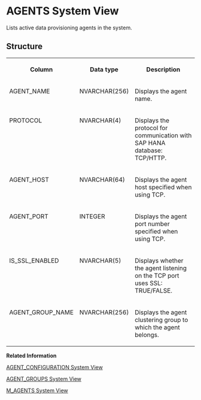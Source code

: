 <!-- loioc4bec1f4c1fd4eb38c738856e49c8177 -->

# AGENTS System View

Lists active data provisioning agents in the system.



<a name="loioc4bec1f4c1fd4eb38c738856e49c8177__section_ivh_1vn_bhb"/>

## Structure


<table>
<tr>
<th valign="top">

Column



</th>
<th valign="top">

Data type



</th>
<th valign="top">

Description



</th>
</tr>
<tr>
<td valign="top">

AGENT\_NAME



</td>
<td valign="top">

NVARCHAR\(256\)



</td>
<td valign="top">

Displays the agent name.



</td>
</tr>
<tr>
<td valign="top">

PROTOCOL



</td>
<td valign="top">

NVARCHAR\(4\)



</td>
<td valign="top">

Displays the protocol for communication with SAP HANA database: TCP/HTTP.



</td>
</tr>
<tr>
<td valign="top">

AGENT\_HOST



</td>
<td valign="top">

NVARCHAR\(64\)



</td>
<td valign="top">

Displays the agent host specified when using TCP.



</td>
</tr>
<tr>
<td valign="top">

AGENT\_PORT



</td>
<td valign="top">

INTEGER



</td>
<td valign="top">

Displays the agent port number specified when using TCP.



</td>
</tr>
<tr>
<td valign="top">

IS\_SSL\_ENABLED



</td>
<td valign="top">

NVARCHAR\(5\)



</td>
<td valign="top">

Displays whether the agent listening on the TCP port uses SSL: TRUE/FALSE.



</td>
</tr>
<tr>
<td valign="top">

AGENT\_GROUP\_NAME



</td>
<td valign="top">

NVARCHAR\(256\)



</td>
<td valign="top">

Displays the agent clustering group to which the agent belongs.



</td>
</tr>
</table>

**Related Information**  


[AGENT\_CONFIGURATION System View](agent-configuration-system-view-fee165a.md "Provides agent configuration information.")

[AGENT\_GROUPS System View](agent-groups-system-view-efefb22.md "Lists active data provisioning agent groups in the system.")

[M\_AGENTS System View](../022-Monitoring-Views/m-agents-system-view-a866f34.md "Provides agent host information.")

